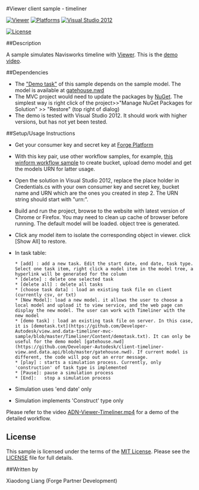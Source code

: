  
#Viewer client sample - timeliner

[![Viewer](https://img.shields.io/badge/Forge%20Viewer-V2.7-green.svg)](http://developer-autodesk.github.io/)
[![Platforms](https://img.shields.io/badge/platform-Windows-orange.svg)](https://www.microsoft.com/en-us/windows)
[![Visual Studio 2012](https://img.shields.io/badge/Visual%20Studio-2012-yellow.svg)](https://www.visualstudio.com/en-us/downloads/download-visual-studio-vs.aspx)

[![License](http://img.shields.io/:license-mit-blue.svg)](http://opensource.org/licenses/MIT)


##Description

A sample simulates Navisworks timeline with [Viewer](https://developer.autodesk.com/api/view-and-data-api/). This is the [demo video](http://autode.sk/1WCO9ah). 

##Dependencies

* The ["Demo task"](https://github.com/Developer-Autodesk/view.and.data-timeliner-mvc-sample/blob/master/Timeliner/Content/demotask.txt) of this sample depends on the sample model. The model is available at  [gatehouse.nwd](https://github.com/Developer-Autodesk/client-timeliner-view.and.data.api/blob/master/gatehouse.nwd)  
* The MVC project would need to update the packages by [NuGet](https://www.nuget.org/). The simplest way is right click of the project>>"Manage NuGet Packages for Solution" >> "Restore" (top right of dialog)
* The demo is tested with Visual Studio 2012. It should work with higher versions, but has not yet been tested.


##Setup/Usage Instructions

* Get your consumer key and secret key at [Forge Platform](https://developer.autodesk.com/)
* With this key pair, use other workflow samples, for example, [this winform workflow sample](https://github.com/Developer-Autodesk/workflow-dotnet-winform-view.and.data.api) to create bucket, upload demo model and get the models URN for latter usage.
* Open the solution in Visual Studio 2012, replace the place holder in Credentials.cs with your own consumer key and secret key, bucket name and URN which are the ones you created in step 2. The URN string should start with "urn:". 
* Build and run the project, browse to the website with latest version of Chrome or Firefox. You may need to clean up cache of browser before running. The default model will be loaded. object tree is generated.  
* Click any model item to isolate the corresponding object in viewer. click [Show All] to restore.
* In task table:

      * [add] : add a new task. Edit the start date, end date, task type. Select one task item, right click a model item in the model tree, a hyperlink will be generated for the column 
      * [delete] : delete one selected task
      * [delete all] : delete all tasks
      * [choose task data] : load an existing task file on client (currently csv, or txt)
      * [New Model]: load a new model. it allows the user to choose a local model and upload it to view service, and the web page can display the new model. The user can work with Timeliner with the new model
      * [demo task] : load an existing task file on server. In this case, it is [demotask.txt](https://github.com/Developer-Autodesk/view.and.data-timeliner-mvc-sample/blob/master/Timeliner/Content/demotask.txt). It can only be useful for the demo model [gatehouse.nwd](https://github.com/Developer-Autodesk/client-timeliner-view.and.data.api/blob/master/gatehouse.nwd). If current model is different, the code will pop out an error message. 
      * [play] : starts a simulation process. Currently, only 'construction' of task type is implemented
      * [Pause]: pause a simulation process
      * [End]:   stop a simulation process

* Simulation uses 'end date' only   
* Simulation implements 'Construct' type only

Please refer to the video [ADN-Viewer-Timeliner.mp4](https://github.com/Developer-Autodesk/client-timeliner-view.and.data.api/blob/master/ADN-Viewer-Timeliner.mp4) for a demo of the detailed workflow. 

## License

This sample is licensed under the terms of the [MIT License](http://opensource.org/licenses/MIT). Please see the [LICENSE](LICENSE) file for full details.

##Written by 

Xiaodong Liang (Forge Partner Development)


